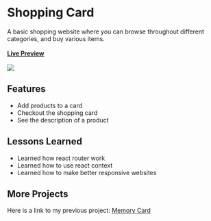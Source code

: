 <h1>Shopping Card</h1>
A basic shopping website where you can browse throughout different categories, and buy various items.
</br></br><b><a href="https://shopping-cart-nu-orpin.vercel.app" target="_blank">Live Preview</a></b>
</br></br><img src="https://github.com/user-attachments/assets/6678da67-cd97-4380-9e91-832dec5fe575">
<h2>Features</h2>
<ul>
  <li>Add products to a card</li>
  <li>Checkout the shopping card</li>
  <li>See the description of a product</li>
</ul>
<h2>Lessons Learned</h2>
<ul>
  <li>Learned how react router work</li>
  <li>Learned how to use react context</li>
  <li>Learned how to make better responsive websites</li>
</ul>
<h2>More Projects</h2>
<p>Here is a link to my previous project: <a href="https://github.com/Mustafa1908/memory-card">Memory Card</a></p>
